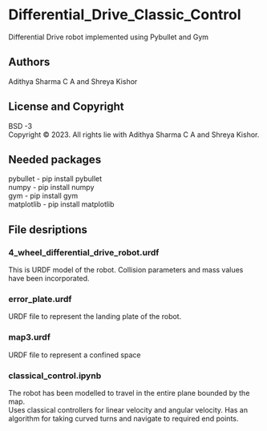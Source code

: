 # Differential_Drive_Classic_Control
Differential Drive robot implemented using Pybullet and Gym
## Authors
Adithya Sharma C A and Shreya Kishor
## License and Copyright
BSD -3 <br/>
Copyright © 2023. All rights lie with Adithya Sharma C A and Shreya Kishor.
## Needed packages
pybullet - pip install pybullet <br/>
numpy - pip install numpy <br/>
gym - pip install gym <br/>
matplotlib - pip install matplotlib
## File desriptions
### 4_wheel_differential_drive_robot.urdf
This is URDF model of the robot. Collision parameters and mass values have been incorporated.
### error_plate.urdf
URDF file to represent the landing plate of the robot.
### map3.urdf
URDF file to represent a confined space
### classical_control.ipynb
The robot has been modelled to travel in the entire plane bounded by the map.<br/>
Uses classical controllers for linear velocity and angular velocity. Has an algorithm for taking curved turns and navigate to required end points.
